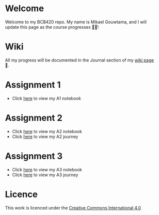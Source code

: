 # Welcome
Welcome to my BCB420 repo. My name is Mikael Gouwtama, and I will update this page as the course progresses 🧑‍🔬!

# Wiki
All my progress will be documented in the Journal section of my [wiki page](https://github.com/bcb420-2024/Mikael_Gouwtama/wiki) 📝.

# Assignment 1
* Click [here](https://github.com/bcb420-2024/Mikael_Gouwtama/blob/main/A1/A1_MikaelGouwtama.Rmd) to view my A1 notebook

# Assignment 2
* Click [here](https://github.com/bcb420-2024/Mikael_Gouwtama/blob/main/A2/A2_MikaelGouwtama.Rmd) to view my A2 notebook
* Click [here](https://github.com/bcb420-2024/Mikael_Gouwtama/wiki/A2) to view my A2 journey

# Assignment 3
* Click [here](https://github.com/bcb420-2024/Mikael_Gouwtama/blob/main/A3/A3_MikaelGouwtama.rmd) to view my A3 notebook
* Click [here](https://github.com/bcb420-2024/Mikael_Gouwtama/wiki/A3) to view my A3 journey

# Licence
This work is licenced under the [Creative Commons International 4.0](https://creativecommons.org/licenses/by/4.0/) 

